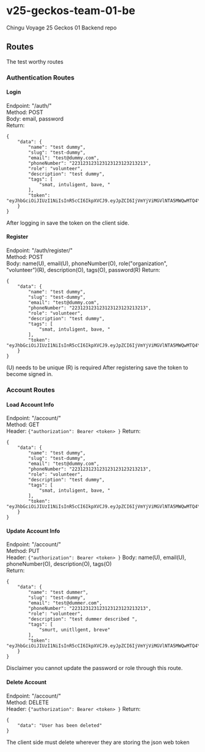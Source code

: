 # v25-geckos-team-01-be

Chingu Voyage 25 Geckos 01 Backend repo

## Routes

The test worthy routes

### Authentication Routes

#### Login

Endpoint: "/auth/" <br>
Method: POST <br>
Body: email, password <br>
Return:<br>

```
{
    "data": {
        "name": "test dummy",
        "slug": "test-dummy",
        "email": "test@dummy.com",
        "phoneNumber": "223123123123123123123213213",
        "role": "volunteer",
        "description": "test dummy",
        "tags": [
            "smat, intuligent, bave, "
        ],
        "token": "eyJhbGciOiJIUzI1NiIsInR5cCI6IkpXVCJ9.eyJpZCI6IjVmYjViMGVlNTA5MWQwMTQ4Y2YxZDdmYyIsIm5hbWUiOiJ0ZXN0IGR1bW15IiwiaWF0IjoxNjA1NzQyODMwLCJleHAiOjE2MDU3Nzg4MzB9.4hI4lC05BkbOE7OkhyFjH4gRHGCBXcUrAlqrusQTc6k"
    }
}
```

After logging in save the token on the client side.

#### Register

Endpoint: "/auth/register/" <br>
Method: POST <br>
Body: name(U), email(U), phoneNumber(O), role("organization", "volunteer")(R), description(O), tags(O), password(R)
Return: <br>

```
{
    "data": {
        "name": "test dummy",
        "slug": "test-dummy",
        "email": "test@dummy.com",
        "phoneNumber": "223123123123123123123213213",
        "role": "volunteer",
        "description": "test dummy",
        "tags": [
            "smat, intuligent, bave, "
        ],
        "token": "eyJhbGciOiJIUzI1NiIsInR5cCI6IkpXVCJ9.eyJpZCI6IjVmYjViMGVlNTA5MWQwMTQ4Y2YxZDdmYyIsIm5hbWUiOiJ0ZXN0IGR1bW15IiwiaWF0IjoxNjA1NzQyODMwLCJleHAiOjE2MDU3Nzg4MzB9.4hI4lC05BkbOE7OkhyFjH4gRHGCBXcUrAlqrusQTc6k"
    }
}
```

(U) needs to be unique
(R) is required
After registering save the token to become signed in.

### Account Routes

#### Load Account Info

Endpoint: "/account/" <br>
Method: GET <br>
Header: `{"authorization": Bearer <token> }`
Return:

```
{
    "data": {
        "name": "test dummy",
        "slug": "test-dummy",
        "email": "test@dummy.com",
        "phoneNumber": "223123123123123123123213213",
        "role": "volunteer",
        "description": "test dummy",
        "tags": [
            "smat, intuligent, bave, "
        ],
        "token": "eyJhbGciOiJIUzI1NiIsInR5cCI6IkpXVCJ9.eyJpZCI6IjVmYjViMGVlNTA5MWQwMTQ4Y2YxZDdmYyIsIm5hbWUiOiJ0ZXN0IGR1bW15IiwiaWF0IjoxNjA1NzQyODMwLCJleHAiOjE2MDU3Nzg4MzB9.4hI4lC05BkbOE7OkhyFjH4gRHGCBXcUrAlqrusQTc6k"
    }
}
```

#### Update Account Info

Endpoint: "/account/" <br>
Method: PUT <br>
Header: `{"authorization": Bearer <token> }`
Body: name(U), email(U), phoneNumber(O), description(O), tags(O) <br>
Return:

```
{
    "data": {
        "name": "test dummer",
        "slug": "test-dummy",
        "email": "test@dummer.com",
        "phoneNumber": "223123123123123123123213213",
        "role": "volunteer",
        "description": "test dummer described ",
        "tags": [
            "smurt, unitllgent, breve"
        ],
        "token": "eyJhbGciOiJIUzI1NiIsInR5cCI6IkpXVCJ9.eyJpZCI6IjVmYjViMGVlNTA5MWQwMTQ4Y2YxZDdmYyIsIm5hbWUiOiJ0ZXN0IGR1bW1lciIsImlhdCI6MTYwNTc0MzA4MiwiZXhwIjoxNjA1Nzc5MDgyfQ.VFiz9YeaI__6gh3Q59kLNfMeXCTLP4Dhyxy748P_zoI"
    }
}
```

Disclaimer you cannot update the password or role through this route.

#### Delete Account

Endpoint: "/account/" <br>
Method: DELETE <br>
Header: `{"authorization": Bearer <token> }`
Return:

```
{
    "data": "User has been deleted"
}
```

The client side must delete wherever they are storing the json web token
